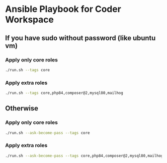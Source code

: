 # Ansible Playbook for Coder Workspace

## If you have sudo without password (like ubuntu vm)
### Apply only core roles
```bash
./run.sh --tags core
```

### Apply extra roles
```bash
./run.sh --tags core,php84,composer@2,mysql80,mailhog
```

## Otherwise
### Apply only core roles
```bash
./run.sh --ask-become-pass --tags core
```

### Apply extra roles
```bash
./run.sh --ask-become-pass --tags core,php84,composer@2,mysql80,mailhog
```

